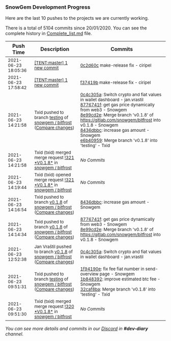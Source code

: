 
### SnowGem Development Progress

Here are the last 10 pushes to the projects we are currently working.

There is a total of 5104 commits since 20/01/2020. You can see the complete history in
 [Complete_list.md](Complete_list.md) file.

| Push Time | Description | Commits |
| --- | --- | --- |
| <sub>2021-06-23 18:05:36</sub> | <sub>[[TENT:master] 1 new commit](https://github.com/TENTOfficial/TENT/commit/0c2d60c79d20176ff3569083215e88e519e99d88)</sub> | <sub>[0c2d60c](https://github.com/TENTOfficial/TENT/commit/0c2d60c79d20176ff3569083215e88e519e99d88) make-release fix - ciripel</sub> |
| <sub>2021-06-23 17:58:42</sub> | <sub>[[TENT:master] 1 new commit](https://github.com/TENTOfficial/TENT/commit/f37419b66e817a393cb4fb6f2ec82842d03a8a2e)</sub> | <sub>[f37419b](https://github.com/TENTOfficial/TENT/commit/f37419b66e817a393cb4fb6f2ec82842d03a8a2e) make-release fix - ciripel</sub> |
| <sub>2021-06-23 14:21:58</sub> | <sub>Txid pushed to branch [testing](https://gitlab.com/snowgem/bitfrost/commits/testing) of [snowgem / bitfrost](https://gitlab.com/snowgem/bitfrost) ([Compare changes](https://gitlab.com/snowgem/bitfrost/compare/32caf8bad4182572bb3fd82a04246a33011ef9ab...e6b40959c342c27f8b2ecef4dfe5001232537f12))</sub> | <sub>[0c4c305a](https://gitlab.com/snowgem/bitfrost/-/commit/0c4c305a6cba58491820dc4bc2eb048cd3ed01a1): Switch crypto and fiat values in wallet dashboard - jan.vrastil<br>[8776741f](https://gitlab.com/snowgem/bitfrost/-/commit/8776741f86ec24890cdb0f5d98c9a17e623b9519): get gas price dynamically from web3 - Snowgem<br>[8e99cd2e](https://gitlab.com/snowgem/bitfrost/-/commit/8e99cd2e4ece943f7cc56864a1c3c2102c81c4db): Merge branch 'v0.1.8' of https://gitlab.com/snowgem/bitfrost into v0.1.8 - Snowgem<br>[8436dbbc](https://gitlab.com/snowgem/bitfrost/-/commit/8436dbbcfa2a0d3ab52b68286afbe0f118ad9c60): increase gas amount - Snowgem<br>[e6b40959](https://gitlab.com/snowgem/bitfrost/-/commit/e6b40959c342c27f8b2ecef4dfe5001232537f12): Merge branch 'v0.1.8' into 'testing' - Txid</sub> |
| <sub>2021-06-23 14:21:58</sub> | <sub>Txid (txid) merged merge request [\!321 \*V0\.1\.8\*](https://gitlab.com/snowgem/bitfrost/-/merge_requests/321) in [snowgem / bitfrost](https://gitlab.com/snowgem/bitfrost)</sub> | <sub>_No Commits_</sub> |
| <sub>2021-06-23 14:19:44</sub> | <sub>Txid (txid) opened merge request [\!321 \*V0\.1\.8\*](https://gitlab.com/snowgem/bitfrost/-/merge_requests/321) in [snowgem / bitfrost](https://gitlab.com/snowgem/bitfrost)</sub> | <sub>_No Commits_</sub> |
| <sub>2021-06-23 14:16:54</sub> | <sub>Txid pushed to branch [v0\.1\.8](https://gitlab.com/snowgem/bitfrost/commits/v0.1.8) of [snowgem / bitfrost](https://gitlab.com/snowgem/bitfrost) ([Compare changes](https://gitlab.com/snowgem/bitfrost/compare/8e99cd2e4ece943f7cc56864a1c3c2102c81c4db...8436dbbcfa2a0d3ab52b68286afbe0f118ad9c60))</sub> | <sub>[8436dbbc](https://gitlab.com/snowgem/bitfrost/-/commit/8436dbbcfa2a0d3ab52b68286afbe0f118ad9c60): increase gas amount - Snowgem</sub> |
| <sub>2021-06-23 14:14:34</sub> | <sub>Txid pushed to branch [v0\.1\.8](https://gitlab.com/snowgem/bitfrost/commits/v0.1.8) of [snowgem / bitfrost](https://gitlab.com/snowgem/bitfrost) ([Compare changes](https://gitlab.com/snowgem/bitfrost/compare/0c4c305a6cba58491820dc4bc2eb048cd3ed01a1...8e99cd2e4ece943f7cc56864a1c3c2102c81c4db))</sub> | <sub>[8776741f](https://gitlab.com/snowgem/bitfrost/-/commit/8776741f86ec24890cdb0f5d98c9a17e623b9519): get gas price dynamically from web3 - Snowgem<br>[8e99cd2e](https://gitlab.com/snowgem/bitfrost/-/commit/8e99cd2e4ece943f7cc56864a1c3c2102c81c4db): Merge branch 'v0.1.8' of https://gitlab.com/snowgem/bitfrost into v0.1.8 - Snowgem</sub> |
| <sub>2021-06-23 12:52:38</sub> | <sub>Jan Vraštil pushed to branch [v0\.1\.8](https://gitlab.com/snowgem/bitfrost/commits/v0.1.8) of [snowgem / bitfrost](https://gitlab.com/snowgem/bitfrost) ([Compare changes](https://gitlab.com/snowgem/bitfrost/compare/1b848392670d942d88f23f716afde291a24ca25d...0c4c305a6cba58491820dc4bc2eb048cd3ed01a1))</sub> | <sub>[0c4c305a](https://gitlab.com/snowgem/bitfrost/-/commit/0c4c305a6cba58491820dc4bc2eb048cd3ed01a1): Switch crypto and fiat values in wallet dashboard - jan.vrastil</sub> |
| <sub>2021-06-23 09:51:31</sub> | <sub>Txid pushed to branch [testing](https://gitlab.com/snowgem/bitfrost/commits/testing) of [snowgem / bitfrost](https://gitlab.com/snowgem/bitfrost) ([Compare changes](https://gitlab.com/snowgem/bitfrost/compare/e912c0ba350d4672c647a972b7238519c35de13f...32caf8bad4182572bb3fd82a04246a33011ef9ab))</sub> | <sub>[1f94190e](https://gitlab.com/snowgem/bitfrost/-/commit/1f94190ee409f5f13ad55880c4894bd4e1604a5f): fix fee fiat number in send-overview page - Snowgem<br>[1b848392](https://gitlab.com/snowgem/bitfrost/-/commit/1b848392670d942d88f23f716afde291a24ca25d): improve estimated btc fee - Snowgem<br>[32caf8ba](https://gitlab.com/snowgem/bitfrost/-/commit/32caf8bad4182572bb3fd82a04246a33011ef9ab): Merge branch 'v0.1.8' into 'testing' - Txid</sub> |
| <sub>2021-06-23 09:51:30</sub> | <sub>Txid (txid) merged merge request [\!320 \*V0\.1\.8\*](https://gitlab.com/snowgem/bitfrost/-/merge_requests/320) in [snowgem / bitfrost](https://gitlab.com/snowgem/bitfrost)</sub> | <sub>_No Commits_</sub> |

_You can see more details and commits in our [Discord](https://discord.gg/zumGnbg) in **#dev-diary** channel._

